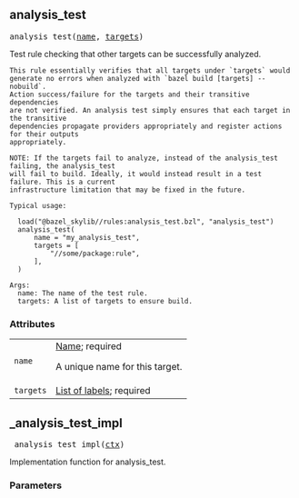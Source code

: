 <a name="#analysis_test"></a>
## analysis_test

<pre>
analysis_test(<a href="#analysis_test-name">name</a>, <a href="#analysis_test-targets">targets</a>)
</pre>

Test rule checking that other targets can be successfully analyzed.

    This rule essentially verifies that all targets under `targets` would
    generate no errors when analyzed with `bazel build [targets] --nobuild`.
    Action success/failure for the targets and their transitive dependencies
    are not verified. An analysis test simply ensures that each target in the transitive
    dependencies propagate providers appropriately and register actions for their outputs
    appropriately.

    NOTE: If the targets fail to analyze, instead of the analysis_test failing, the analysis_test
    will fail to build. Ideally, it would instead result in a test failure. This is a current
    infrastructure limitation that may be fixed in the future.

    Typical usage:

      load("@bazel_skylib//rules:analysis_test.bzl", "analysis_test")
      analysis_test(
          name = "my_analysis_test",
          targets = [
              "//some/package:rule",
          ],
      )

    Args:
      name: The name of the test rule.
      targets: A list of targets to ensure build.
    

### Attributes

<table class="params-table">
  <colgroup>
    <col class="col-param" />
    <col class="col-description" />
  </colgroup>
  <tbody>
    <tr id="analysis_test-name">
      <td><code>name</code></td>
      <td>
        <a href="https://bazel.build/docs/build-ref.html#name">Name</a>; required
        <p>
          A unique name for this target.
        </p>
      </td>
    </tr>
    <tr id="analysis_test-targets">
      <td><code>targets</code></td>
      <td>
        <a href="https://bazel.build/docs/build-ref.html#labels">List of labels</a>; required
      </td>
    </tr>
  </tbody>
</table>


## _analysis_test_impl

<pre>
_analysis_test_impl(<a href="#_analysis_test_impl-ctx">ctx</a>)
</pre>

Implementation function for analysis_test. 

### Parameters

<table class="params-table">
  <colgroup>
    <col class="col-param" />
    <col class="col-description" />
  </colgroup>
  <tbody>
    <tr id="_analysis_test_impl-ctx>
      <td><code>ctx</code></td>
      <td>
        required.
      </td>
    </tr>
  </tbody>
</table>


